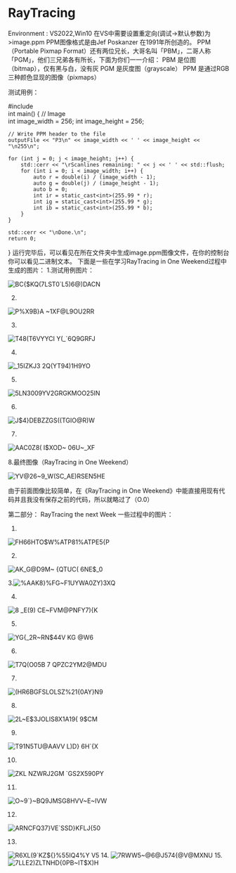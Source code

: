 # RayTracing
Environment : VS2022,Win10
在VS中需要设置重定向(调试->默认参数)为 >image.ppm
PPM图像格式是由Jef Poskanzer 在1991年所创造的。
PPM（Portable Pixmap Format）还有两位兄长，大哥名叫「PBM」，二哥人称「PGM」，他们三兄弟各有所长，下面为你们一一介绍：
PBM 是位图（bitmap），仅有黑与白，没有灰
PGM 是灰度图（grayscale）
PPM 是通过RGB三种颜色显现的图像（pixmaps）

测试用例：

#include <iostream>  
int main() {
    // Image  
    int image_width = 256;
    int image_height = 256;

    // Write PPM header to the file  
    outputFile << "P3\n" << image_width << ' ' << image_height << "\n255\n";

    for (int j = 0; j < image_height; j++) {
        std::cerr << "\rScanlines remaining: " << j << ' ' << std::flush;
        for (int i = 0; i < image_width; i++) {
            auto r = double(i) / (image_width - 1);
            auto g = double(j) / (image_height - 1);
            auto b = 0;
            int ir = static_cast<int>(255.99 * r);
            int ig = static_cast<int>(255.99 * g);
            int ib = static_cast<int>(255.99 * b);
        }
    }

    std::cerr << "\nDone.\n";
    return 0;
}
运行完毕后，可以看见在所在文件夹中生成image.ppm图像文件，在你的控制台你可以看见二进制文本。
下面是一些在学习RayTracing in One Weekend过程中生成的图片：
1.测试用例图片：

![BC{$KQ(7LST0`L5)6@)DACN](https://github.com/q931326/RayTracing/assets/124950885/b7a2517f-6487-4396-9c0a-ba491c1167d3)

2.
![P%X9B}A $~1XF@L9OU2R$R](https://github.com/q931326/RayTracing/assets/124950885/de2b7051-62a1-49a1-bc41-c5b9279bb53c)

3.
![T48(T6VYYCI Y(_`6Q9GRFJ](https://github.com/q931326/RayTracing/assets/124950885/60d5cca1-d635-4a11-b388-28bfa77382ab)

4.
![_15IZKJ3 2Q(YT94)1H9YO](https://github.com/q931326/RayTracing/assets/124950885/f21a8b3c-547b-4152-89c7-17e08225920e)

5.
![5LN300$9YV2GRG$KMOO25IN](https://github.com/q931326/RayTracing/assets/124950885/889b90a4-c22c-44ca-96e9-6100ba2d923d)

6.
![J$`4}DEBZZGS((TGI`O@R)W](https://github.com/q931326/RayTracing/assets/124950885/a9fb7cee-76b6-4846-b557-72e9a6cc03ce)

7.
![AAC0Z8( I$XOD~ 06U~_XF](https://github.com/q931326/RayTracing/assets/124950885/1ce530f4-3715-4418-9d8c-145870ad7e45)

8.最终图像（RayTracing in One Weekend）

![YV@26~9_W(SC_AE)RSEN5HE](https://github.com/q931326/RayTracing/assets/124950885/23408de3-9503-4c19-9959-156631b61549)

由于前面图像比较简单，在《RayTracing in One Weekend》中能直接用现有代码并且我没有保存之前的代码，所以就略过了（O.0）

第二部分：
RayTracing the next Week
一些过程中的图片：

1.
![FH66HTO$W%ATP81%ATPE5{P](https://github.com/q931326/RayTracing/assets/124950885/4b96687a-bf73-4ff2-b145-da44d168fb5b)

2.
![AK_G@D9M~ {QTUC( 6NE$_0](https://github.com/q931326/RayTracing/assets/124950885/a6edb370-16d9-43d6-9935-710ee629b970)

3.![%AAK8}%FG~F1UYWA0ZY)3XQ](https://github.com/q931326/RayTracing/assets/124950885/964826fc-6150-4e7a-bacc-10d91cc7372c)

4.
![8 _E(9) CE~FVM@PNFY7){K](https://github.com/q931326/RayTracing/assets/124950885/29ba8f56-61b0-4b61-b7a7-76a2b5b6aad8)

5.
![YG{_`2`R~RN$44V KG @W6](https://github.com/q931326/RayTracing/assets/124950885/d27f89e1-29f5-4567-bfb1-9043b123f6ff)

6.
![T7Q(O05B 7 QPZC2YM2@MDU](https://github.com/q931326/RayTracing/assets/124950885/782c03f2-902f-4711-aeea-8296aa576d34)

7.
![(HR6BGFSLOLSZ%21{0AY}N9](https://github.com/q931326/RayTracing/assets/124950885/ec7a76fa-26e0-4874-8b15-92253b803ca8)

8.
![2L~E$3JOLIS8X1A19{ 9$CM](https://github.com/q931326/RayTracing/assets/124950885/9f1022f1-7829-482d-8c94-57cc19eb4250)

9.
![T91N5TU@AAVV L)D} 6H`{X](https://github.com/q931326/RayTracing/assets/124950885/c4bf685d-9b93-4c46-add8-b025a4be7efa)

10.
![ZKL NZWRJ2GM `GS2X590PY](https://github.com/q931326/RayTracing/assets/124950885/b46cd137-81f5-4508-a3ee-cb40e6e60623)

11.
![O~9`}~BQ9JMSG8HVV~E~IVW](https://github.com/q931326/RayTracing/assets/124950885/95394583-3d27-404e-9ba2-a3ad7c2437e4)

12.
![ARNCFQ37}VE`SSD}KFLJ{50](https://github.com/q931326/RayTracing/assets/124950885/a177f547-44df-45ba-abd7-c8553fc820a7)

13.
![R6XL(9`KZ${}%55IQ4%Y V5](https://github.com/q931326/RayTracing/assets/124950885/8c50387f-ebdd-4d64-a0a3-c7863c4f2fbd)
14.
![7RWW5~@6@J574{@_V_@MXNU](https://github.com/q931326/RayTracing/assets/124950885/5da1004c-cdae-4a5f-bcb9-ba60e71e144d)
15.
![7LLE2)ZLTNHD{0PB~IT$X)H](https://github.com/q931326/RayTracing/assets/124950885/d59f392d-8d3d-4d4f-b41a-59bb1256f18b)
